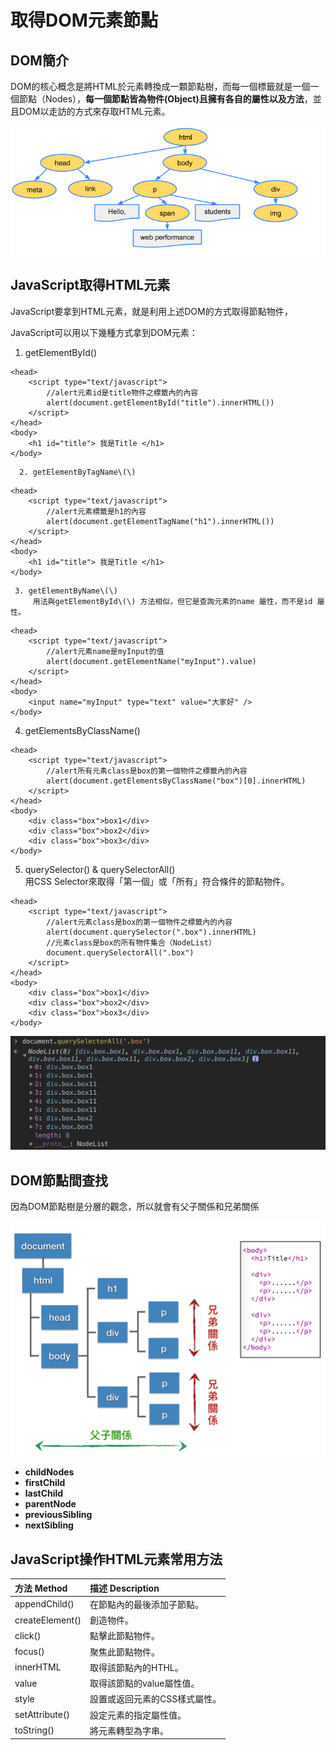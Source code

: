 # 取得DOM元素節點

## DOM簡介

DOM的核心概念是將HTML於元素轉換成一顆節點樹，而每一個標籤就是一個一個節點（Nodes），**每一個節點皆為物件\(Object\)且擁有各自的屬性以及方法**，並且DOM以走訪的方式來存取HTML元素。

![DOM&#x7BC0;&#x9EDE;&#x6A39;](../.gitbook/assets/image%20%287%29.png)

## JavaScript取得HTML元素

JavaScript要拿到HTML元素，就是利用上述DOM的方式取得節點物件，

JavaScript可以用以下幾種方式拿到DOM元素：

1. getElementById\(\)

```markup
<head>
    <script type="text/javascript">
        //alert元素id是title物件之標籤內的內容
        alert(document.getElementById("title").innerHTML())
    </script>
</head>
<body>
    <h1 id="title"> 我是Title </h1>
</body>
```

      2. getElementByTagName\(\)

```markup
<head>
    <script type="text/javascript">
        //alert元素標籤是h1的內容
        alert(document.getElementTagName("h1").innerHTML())
    </script>
</head>
<body>
    <h1 id="title"> 我是Title </h1>
</body>
```

     3. getElementByName\(\)  
         用法與getElementById\(\) 方法相似，但它是查詢元素的name 屬性，而不是id 屬性。

```markup
<head>
    <script type="text/javascript">
        //alert元素name是myInput的值
        alert(document.getElementName("myInput").value)
    </script>
</head>
<body>
    <input name="myInput" type="text" value="大家好" />
</body>
```

 4. getElementsByClassName\(\)

```markup
<head>
    <script type="text/javascript">
        //alert所有元素class是box的第一個物件之標籤內的內容
        alert(document.getElementsByClassName("box")[0].innerHTML)
    </script>
</head>
<body>
    <div class="box">box1</div>
    <div class="box">box2</div>
    <div class="box">box3</div>
</body>
```

 5. querySelector\(\) & querySelectorAll\(\)  
      用CSS Selector來取得「第一個」或「所有」符合條件的節點物件。

```markup
<head>
    <script type="text/javascript">
        //alert元素class是box的第一個物件之標籤內的內容
        alert(document.querySelector(".box").innerHTML)
        //元素class是box的所有物件集合（NodeList）
        document.querySelectorAll(".box")
    </script>
</head>
<body>
    <div class="box">box1</div>
    <div class="box">box2</div>
    <div class="box">box3</div>
</body>
```

![querySelectorAll\(\)&#x7D50;&#x679C;&#x793A;&#x7BC4;](../.gitbook/assets/image%20%283%29.png)

## DOM節點間查找

因為DOM節點樹是分層的觀念，所以就會有父子關係和兄弟關係

![](../.gitbook/assets/image.png)

* **childNodes**
* **firstChild**
* **lastChild**
* **parentNode**
* **previousSibling**
* **nextSibling**

## JavaScript操作HTML元素常用方法

| 方法 Method | 描述 Description |
| :--- | :--- |
| appendChild\(\) | 在節點內的最後添加子節點。 |
| createElement\(\) | 創造物件。 |
| click\(\) | 點擊此節點物件。 |
| focus\(\) | 聚焦此節點物件。 |
| innerHTML | 取得該節點內的HTHL。 |
| value | 取得該節點的value屬性值。 |
| style | 設置或返回元素的CSS樣式屬性。 |
| setAttribute\(\) | 設定元素的指定屬性值。 |
| toString\(\) | 將元素轉型為字串。 |



